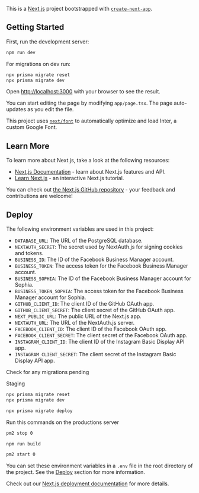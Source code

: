 This is a [Next.js](https://nextjs.org/) project bootstrapped with [`create-next-app`](https://github.com/vercel/next.js/tree/canary/packages/create-next-app).

## Getting Started

First, run the development server:

```bash
npm run dev
```

For migrations on dev run:

```bash
npx prisma migrate reset
npx prisma migrate dev

```

Open [http://localhost:3000](http://localhost:3000) with your browser to see the result.

You can start editing the page by modifying `app/page.tsx`. The page auto-updates as you edit the file.

This project uses [`next/font`](https://nextjs.org/docs/basic-features/font-optimization) to automatically optimize and load Inter, a custom Google Font.

## Learn More

To learn more about Next.js, take a look at the following resources:

- [Next.js Documentation](https://nextjs.org/docs) - learn about Next.js features and API.
- [Learn Next.js](https://nextjs.org/learn) - an interactive Next.js tutorial.

You can check out [the Next.js GitHub repository](https://github.com/vercel/next.js/) - your feedback and contributions are welcome!

## Deploy

The following environment variables are used in this project:

- `DATABASE_URL`: The URL of the PostgreSQL database.
- `NEXTAUTH_SECRET`: The secret used by NextAuth.js for signing cookies and tokens.
- `BUSINESS_ID`: The ID of the Facebook Business Manager account.
- `BUSINESS_TOKEN`: The access token for the Facebook Business Manager account.
- `BUSINESS_SOPHIA`: The ID of the Facebook Business Manager account for Sophia.
- `BUSINESS_TOKEN_SOPHIA`: The access token for the Facebook Business Manager account for Sophia.
- `GITHUB_CLIENT_ID`: The client ID of the GitHub OAuth app.
- `GITHUB_CLIENT_SECRET`: The client secret of the GitHub OAuth app.
- `NEXT_PUBLIC_URL`: The public URL of the Next.js app.
- `NEXTAUTH_URL`: The URL of the NextAuth.js server.
- `FACEBOOK_CLIENT_ID`: The client ID of the Facebook OAuth app.
- `FACEBOOK_CLIENT_SECRET`: The client secret of the Facebook OAuth app.
- `INSTAGRAM_CLIENT_ID`: The client ID of the Instagram Basic Display API app.
- `INSTAGRAM_CLIENT_SECRET`: The client secret of the Instagram Basic Display API app.

Check for any migrations pending

Staging

```bash
npx prisma migrate reset
npx prisma migrate dev
```

```bash
npx prisma migrate deploy
```

Run this commands on the productions server

```bash
pm2 stop 0

npm run build

pm2 start 0
```

You can set these environment variables in a `.env` file in the root directory of the project. See the [Deploy](#deploy) section for more information.

Check out our [Next.js deployment documentation](https://nextjs.org/docs/deployment) for more details.
